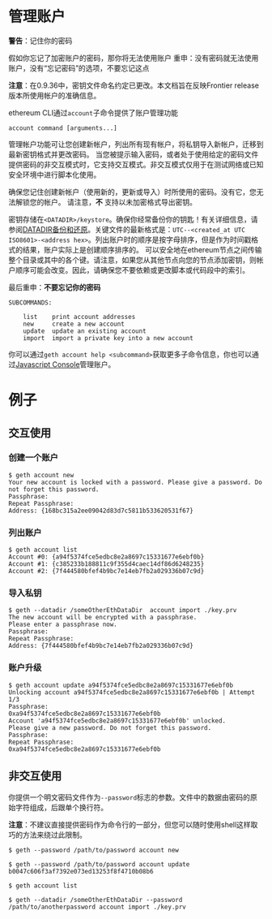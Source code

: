# 管理账户
**警告**：记住你的密码

假如你忘记了加密账户的密码，那你将无法使用账户
重申：没有密码就无法使用账户，没有“忘记密码”的选项，不要忘记这点

**注意**：在0.9.36中，密钥文件命名约定已更改。本文档旨在反映Frontier release版本所使用帐户的准确信息。

ethereum CLI通过`account`子命令提供了账户管理功能

    account command [arguments...]

管理帐户功能可让您创建新帐户，列出所有现有帐户，将私钥导入新帐户，迁移到最新密钥格式并更改密码。
当您被提示输入密码，或者处于使用给定的密码文件提供密码的非交互模式时，它支持交互模式。非交互模式仅用于在测试网络或已知安全环境中进行脚本化使用。

确保您记住创建新帐户（使用新的，更新或导入）时所使用的密码。没有它，您无法解锁您的帐户。
请注意，**不** 支持以未加密格式导出密钥。

密钥存储在`<DATADIR>/keystore`。确保你经常备份你的钥匙！有关详细信息，请参阅[DATADIR备份和还原](https://github.com/ethereum/go-ethereum/wiki/Backup-&-restore)。关键文件的最新格式是：`UTC--<created_at UTC ISO8601>-<address hex>`。列出账户时的顺序是按字母排序，但是作为时间戳格式的结果，账户实际上是创建顺序排序的。
可以安全地在ethereum节点之间传输整个目录或其中的各个键。请注意，如果您从其他节点向您的节点添加密钥，则帐户顺序可能会改变。因此，请确保您不要依赖或更改脚本或代码段中的索引。

最后重申：**不要忘记你的密码**

    SUBCOMMANDS:

        list    print account addresses
        new     create a new account
        update  update an existing account
        import  import a private key into a new account

你可以通过`geth account help <subcommand>`获取更多子命令信息，你也可以通过[Javascript Console](https://github.com/ethereum/go-ethereum/wiki/JavaScript-Console)管理账户。

# 例子
## 交互使用

### 创建一个账户
    $ geth account new
    Your new account is locked with a password. Please give a password. Do not forget this password.
    Passphrase:
    Repeat Passphrase:
    Address: {168bc315a2ee09042d83d7c5811b533620531f67}

### 列出账户
    $ geth account list
    Account #0: {a94f5374fce5edbc8e2a8697c15331677e6ebf0b}
    Account #1: {c385233b188811c9f355d4caec14df86d6248235}
    Account #2: {7f444580bfef4b9bc7e14eb7fb2a029336b07c9d}

### 导入私钥
    $ geth --datadir /someOtherEthDataDir  account import ./key.prv
    The new account will be encrypted with a passphrase.
    Please enter a passphrase now.
    Passphrase:
    Repeat Passphrase:
    Address: {7f444580bfef4b9bc7e14eb7fb2a029336b07c9d}

### 账户升级
    $ geth account update a94f5374fce5edbc8e2a8697c15331677e6ebf0b
    Unlocking account a94f5374fce5edbc8e2a8697c15331677e6ebf0b | Attempt 1/3
    Passphrase:
    0xa94f5374fce5edbc8e2a8697c15331677e6ebf0b
    Account 'a94f5374fce5edbc8e2a8697c15331677e6ebf0b' unlocked.
    Please give a new password. Do not forget this password.
    Passphrase:
    Repeat Passphrase:
    0xa94f5374fce5edbc8e2a8697c15331677e6ebf0b

## 非交互使用
你提供一个明文密码文件作为`--password`标志的参数。文件中的数据由密码的原始字符组成，后跟单个换行符。

**注意**：不建议直接提供密码作为命令行的一部分，但您可以随时使用shell这样取巧的方法来绕过此限制。

    $ geth --password /path/to/password account new

    $ geth --password /path/to/password account update b0047c606f3af7392e073ed13253f8f4710b08b6

    $ geth account list

    $ geth --datadir /someOtherEthDataDir --password /path/to/anotherpassword account import ./key.prv
